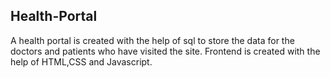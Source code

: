 ## Health-Portal

A health portal is created with the help of sql to store the data for the doctors and patients who have visited the site.
Frontend is created with the help of HTML,CSS and Javascript.
